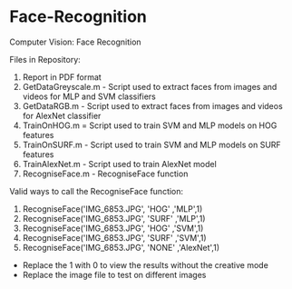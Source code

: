 # Face-Recognition

Computer Vision: Face Recognition <br/>

Files in Repository:

1. Report in PDF format 
2. GetDataGreyscale.m - Script used to extract faces from images and videos for MLP and SVM classifiers 
3. GetDataRGB.m - Script used to extract faces from images and videos for AlexNet classifier
4. TrainOnHOG.m = Script used to train SVM and MLP models on HOG features
5. TrainOnSURF.m - Script used to train SVM and MLP models on SURF features
6. TrainAlexNet.m - Script used to train AlexNet model
7. RecogniseFace.m - RecogniseFace function 

Valid ways to call the RecogniseFace function:

1. RecogniseFace('IMG_6853.JPG', 'HOG' ,'MLP',1)
2. RecogniseFace('IMG_6853.JPG', 'SURF' ,'MLP',1)
3. RecogniseFace('IMG_6853.JPG', 'HOG' ,'SVM',1)
4. RecogniseFace('IMG_6853.JPG', 'SURF' ,'SVM',1)
5. RecogniseFace('IMG_6853.JPG', 'NONE' ,'AlexNet',1)

- Replace the 1 with 0 to view the results without the creative mode
- Replace the image file to test on different images
